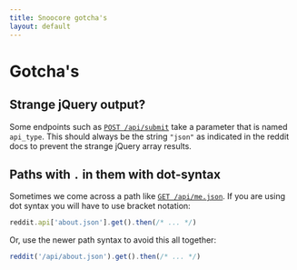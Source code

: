 ```yaml
---
title: Snoocore gotcha's
layout: default
---
```


# Gotcha's

## Strange jQuery output?

Some endpoints such as [`POST /api/submit`](http://www.reddit.com/dev/api#POST_api_submit) take a parameter that is named `api_type`. This should always be the string `"json"` as indicated in the reddit docs to prevent the strange jQuery array results.

## Paths with `.` in them with dot-syntax

Sometimes we come across a path like [`GET /api/me.json`](http://www.reddit.com/dev/api#GET_api_me.json). If you are using dot syntax you will have to use bracket notation:

```javascript
reddit.api['about.json'].get().then(/* ... */)
```

Or, use the newer path syntax to avoid this all together:

```javascript
reddit('/api/about.json').get().then(/* ... */)
```
